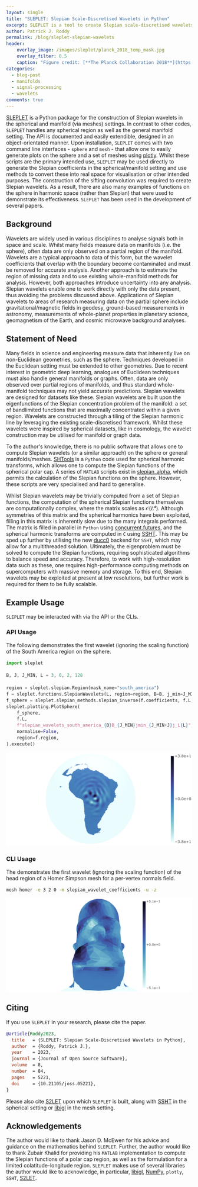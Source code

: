 ```yaml
---
layout: single
title: "SLEPLET: Slepian Scale-Discretised Wavelets in Python"
excerpt: SLEPLET is a tool to create Slepian scale-discretised wavelets that has recently passed the PyOpenSci review.
author: Patrick J. Roddy
permalink: /blog/sleplet-slepian-wavelets
header:
    overlay_image: /images/sleplet/planck_2018_temp_mask.jpg
    overlay_filter: 0.5
    caption: "Figure credit: [**The Planck Collaboration 2018**](https://www.aanda.org/articles/aa/full_html/2020/09/aa33881-18/F38.html)"
categories:
  - blog-post
  - manifolds
  - signal-processing
  - wavelets
comments: true
---
```


[SLEPLET](https://github.com/astro-informatics/sleplet) is a Python package for
the construction of Slepian wavelets in the spherical and manifold (via meshes)
settings. In contrast to other codes, `SLEPLET` handles any spherical region as
well as the general manifold setting. The API is documented and easily
extendible, designed in an object-orientated manner. Upon installation,
`SLEPLET` comes with two command line interfaces - `sphere` and `mesh` - that
allow one to easily generate plots on the sphere and a set of meshes using
[plotly](https://github.com/plotly/plotly.py). Whilst these scripts are the
primary intended use, `SLEPLET` may be used directly to generate the Slepian
coefficients in the spherical/manifold setting and use methods to convert these
into real space for visualisation or other intended purposes. The construction
of the sifting convolution was required to create Slepian wavelets. As a result,
there are also many examples of functions on the sphere in harmonic space
(rather than Slepian) that were used to demonstrate its effectiveness. `SLEPLET`
has been used in the development of several papers.

## Background

Wavelets are widely used in various disciplines to analyse signals both in space
and scale. Whilst many fields measure data on manifolds (i.e. the sphere),
often data are only observed on a partial region of the manifold. Wavelets are a
typical approach to data of this form, but the wavelet coefficients that overlap
with the boundary become contaminated and must be removed for accurate analysis.
Another approach is to estimate the region of missing data and to use existing
whole-manifold methods for analysis. However, both approaches introduce
uncertainty into any analysis. Slepian wavelets enable one to work directly with
only the data present, thus avoiding the problems discussed above. Applications
of Slepian wavelets to areas of research measuring data on the partial sphere
include gravitational/magnetic fields in geodesy, ground-based measurements in
astronomy, measurements of whole-planet properties in planetary science,
geomagnetism of the Earth, and cosmic microwave background analyses.

## Statement of Need

Many fields in science and engineering measure data that inherently live on
non-Euclidean geometries, such as the sphere. Techniques developed in the
Euclidean setting must be extended to other geometries. Due to recent interest
in geometric deep learning, analogues of Euclidean techniques must also handle
general manifolds or graphs. Often, data are only observed over partial regions
of manifolds, and thus standard whole-manifold techniques may not yield accurate
predictions. Slepian wavelets are designed for datasets like these. Slepian
wavelets are built upon the eigenfunctions of the Slepian concentration problem
of the manifold: a set of bandlimited functions that are maximally concentrated
within a given region. Wavelets are constructed through a tiling of the Slepian
harmonic line by leveraging the existing scale-discretised framework. Whilst
these wavelets were inspired by spherical datasets, like in cosmology, the
wavelet construction may be utilised for manifold or graph data.

To the author's knowledge, there is no public software that allows one to
compute Slepian wavelets (or a similar approach) on the sphere or general
manifolds/meshes. [SHTools](https://github.com/SHTOOLS/SHTOOLS) is a `Python`
code used for spherical harmonic transforms, which allows one to compute the
Slepian functions of the spherical polar cap. A series of `MATLAB` scripts exist
in [slepian_alpha](https://github.com/csdms-contrib/slepian_alpha), which
permits the calculation of the Slepian functions on the sphere. However, these
scripts are very specialised and hard to generalise.

Whilst Slepian wavelets may be trivially computed from a set of Slepian
functions, the computation of the spherical Slepian functions themselves are
computationally complex, where the matrix scales as 𝒪(𝐿⁴). Although symmetries
of this matrix and the spherical harmonics have been exploited, filling in this
matrix is inherently slow due to the many integrals performed. The matrix is
filled in parallel in `Python` using
[concurrent.futures](https://docs.python.org/3/library/concurrent.futures.html),
and the spherical harmonic transforms are computed in `C` using
[SSHT](https://github.com/astro-informatics/ssht). This may be sped up further
by utilising the new [ducc0](https://github.com/mreineck/ducc) backend for
`SSHT`, which may allow for a multithreaded solution. Ultimately, the
eigenproblem must be solved to compute the Slepian functions, requiring
sophisticated algorithms to balance speed and accuracy. Therefore, to work with
high-resolution data such as these, one requires high-performance computing
methods on supercomputers with massive memory and storage. To this end, Slepian
wavelets may be exploited at present at low resolutions, but further work is
required for them to be fully scalable.

## Example Usage

`SLEPLET` may be interacted with via the API or the CLIs.

### API Usage

The following demonstrates the first wavelet (ignoring the scaling function) of
the South America region on the sphere.

```python
import sleplet

B, J, J_MIN, L = 3, 0, 2, 128

region = sleplet.slepian.Region(mask_name="south_america")
f = sleplet.functions.SlepianWavelets(L, region=region, B=B, j_min=J_MIN, j=J)
f_sphere = sleplet.slepian_methods.slepian_inverse(f.coefficients, f.L, f.slepian)
sleplet.plotting.PlotSphere(
    f_sphere,
    f.L,
    f"slepian_wavelets_south_america_{B}B_{J_MIN}jmin_{J_MIN+J}j_L{L}",
    normalise=False,
    region=f.region,
).execute()
```

![Slepian Wavelet j=2](/images/sleplet/slepian_wavelets_south_america_3B_2jmin_2j_L128_res512_real.png)

### CLI Usage

The demonstrates the first wavelet (ignoring the scaling function) of the head
region of a Homer Simpson mesh for a per-vertex normals field.

```sh
mesh homer -e 3 2 0 -m slepian_wavelet_coefficients -u -z
```

![Slepian Mesh Wavelet Coefficients j=2](/images/sleplet/slepian_wavelet_coefficients_homer_3B_2jmin_2j_zoom.png)

## Citing

If you use `SLEPLET` in your research, please cite the paper.

```bibtex
@article{Roddy2023,
  title   = {SLEPLET: Slepian Scale-Discretised Wavelets in Python},
  author  = {Roddy, Patrick J.},
  year    = 2023,
  journal = {Journal of Open Source Software},
  volume  = 8,
  number  = 84,
  pages   = 5221,
  doi     = {10.21105/joss.05221},
}
```

Please also cite [S2LET](https://doi.org/10.1051/0004-6361/201220729) upon which
`SLEPLET` is built, along with [SSHT](https://doi.org/10.1109/TSP.2011.2166394)
in the spherical setting or [libigl](https://doi.org/10.1145/3134472.3134497) in
the mesh setting.

## Acknowledgements

The author would like to thank Jason D. McEwen for his advice and guidance on
the mathematics behind `SLEPLET`. Further, the author would like to thank Zubair
Khalid for providing his `MATLAB` implementation to compute the Slepian
functions of a polar cap region, as well as the formulation for a limited
colatitude-longitude region. `SLEPLET` makes use of several libraries the author
would like to acknowledge, in particular,
[libigl](https://github.com/libigl/libigl-python-bindings),
[NumPy](https://github.com/numpy/numpy), `plotly`, `SSHT`,
[S2LET](https://github.com/astro-informatics/s2let).
